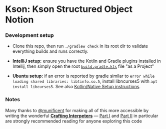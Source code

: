 # Kson: Kson Structured Object Notion

### Development setup

* Clone this repo, then run `./gradlew check` in its root dir to validate everything builds and runs correctly.

* **IntelliJ setup:** ensure you have the Kotlin and Gradle plugins installed in Intellij, then simply open the root [`build.gradle.kts`](build.gradle.kts) file "as a Project"

* **Ubuntu setup:** if an error is reported by gradle similar to `error while loading shared libraries: libtinfo.so.5`, install libncurses5 with `apt install libcurses5`. See also [Kotlin/Native Setup instructions](https://github.com/JetBrains/kotlin-native/blob/27232bca5f2fb0164f1aa465d38e5042c6d7d55b/README.md).

### Notes
Many thanks to [@munificent](https://github.com/munificent) for making all of this more accessible by writing the wonderful [**Crafting Interpeters**](https://craftinginterpreters.com/) &mdash; [Part I](https://craftinginterpreters.com/welcome.html) and [Part II](https://craftinginterpreters.com/a-tree-walk-interpreter.html) in particular are strongly recommended reading for anyone exploring this code 